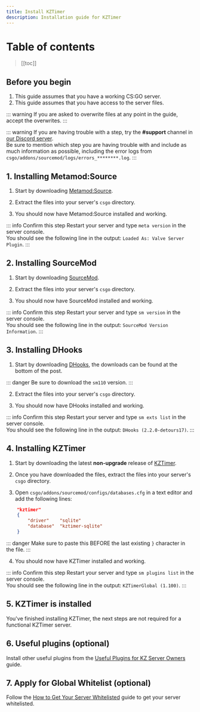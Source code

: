 ```yaml
---
title: Install KZTimer
description: Installation guide for KZTimer
---
```


# Table of contents

>[[toc]]

## Before you begin

1. This guide assumes that you have a working CS:GO server.
2. This guide assumes that you have access to the server files.

::: warning
If you are asked to overwrite files at any point in the guide, accept the overwrites.
:::

::: warning
If you are having trouble with a step, try the **#support** channel in [our Discord server](https://discord.gg/csgokz).
<br>Be sure to mention which step you are having trouble with and include as much information as possible, including the error logs from `csgo/addons/sourcemod/logs/errors_********.log`.
:::

## 1. Installing Metamod:Source

1. Start by downloading [Metamod:Source](https://www.sourcemm.net/downloads.php?branch=stable).

2. Extract the files into your server's `csgo` directory.

3. You should now have Metamod:Source installed and working.

::: info Confirm this step
Restart your server and type `meta version` in the server console.
<br>You should see the following line in the output: `Loaded As: Valve Server Plugin`.
:::

## 2. Installing SourceMod

1. Start by downloading [SourceMod](https://sourcemod.net/downloads.php?branch=stable).

2. Extract the files into your server's `csgo` directory.

3. You should now have SourceMod installed and working.

::: info Confirm this step
Restart your server and type `sm version` in the server console.
<br>You should see the following line in the output: `SourceMod Version Information`.
:::

## 3. Installing DHooks

1. Start by downloading [DHooks](https://forums.alliedmods.net/showpost.php?p=2588686&postcount=589), the downloads can be found at the bottom of the post.

::: danger
Be sure to download the `sm110` version.
:::

2. Extract the files into your server's `csgo` directory.

3. You should now have DHooks installed and working.

::: info Confirm this step
Restart your server and type `sm exts list` in the server console.
<br>You should see the following line in the output: `DHooks (2.2.0-detours17)`.
:::

## 4. Installing KZTimer

1. Start by downloading the latest **non-upgrade** release of [KZTimer](https://bitbucket.org/kztimerglobalteam/kztimerglobal/downloads/).

2. Once you have downloaded the files, extract the files into your server's `csgo` directory.

3. Open `csgo/addons/sourcemod/configs/databases.cfg` in a text editor and add the following lines:

```json
    "kztimer"
    {
        "driver"    "sqlite"
        "database"  "kztimer-sqlite"
    }
```

::: danger
Make sure to paste this BEFORE the last existing `}` character in the file.
:::

4. You should now have KZTimer installed and working.

::: info Confirm this step
Restart your server and type `sm plugins list` in the server console.
<br>You should see the following line in the output: `KZTimerGlobal (1.100)`.
:::

## 5. KZTimer is installed

You've finished installing KZTimer, the next steps are not required for a functional KZTimer server.

## 6. Useful plugins (optional)

Install other useful plugins from the [Useful Plugins for KZ Server Owners](https://forum.gokz.org/p/15-guide-plugins) guide.

## 7. Apply for Global Whitelist (optional)

Follow the [How to Get Your Server Whitelisted](https://forum.gokz.org/p/guide-whitelist) guide to get your server whitelisted.
